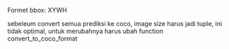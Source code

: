 Formet bbox: XYWH

sebeleum convert semua prediksi ke coco, image size harus jadi tuple, ini tidak optimal, untuk merubahnya harus ubah function convert_to_coco_format

